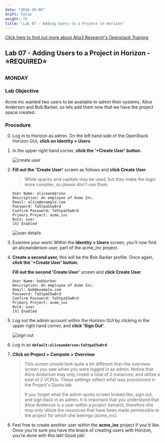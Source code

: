 ```yaml
---
date: "2016-10-09"
draft: false
weight: 70
title: "Lab 07 - Adding Users to a Project in Horizon"
---
```

[Click here to find out more about Alta3 Research's Openstack Training](https://alta3.com/courses/openstack)

## Lab 07 - Adding Users to a Project in Horizon - &#x2B50;REQUIRED&#x2B50;

### MONDAY

### Lab Objective

Acme Inc wanted two users to be available to admin their systems, Alice Anderson and Bob Barker, so lets add them now that we have the project space created.

### Procedure

0. Log in to Horizon as admin. On the left hand side of the OpenStack Horizon GUI, **click on Identity > Users**

0. In the upper right hand corner, **click the '+Create User' button.**
  
    ![create user](https://alta3.com/labs/images/alta3_lab_create_user_horizon.png)

0. **Fill out the 'Create User'** screen as follows and **click Create User**

    > White spaces and capitals may be used, but they make the login more complex, so please don't use them. 

    ```
    User Name: aliceanderson     
    Description: An employee of Acme Inc.
    Email: alice@example.com
    Password: fa5tpa55w0rd
    Confirm Password: fa5tpa55w0rd
    Primary Project: acme_inc
    Role: user
    [X] Enabled
    ```

    ![user details](https://alta3.com/labs/images/alta3_lab_create_user.png)

0. Examine your work! Within the **Identity > Users** screen, you'll now find an aliceanderson user, part of the acme_inc project.

0. **Create a second user,** this will be the Bob Barker profile. Once again, **click the '+Create User' button.**

    **Fill out the second 'Create User'** screen and **click Create User**

    ```
    User Name: bobbarker     
    Description: An employee of Acme Inc.
    Email: bob@example.com
    Password: fa5tpa55w0rd
    Confirm Password: fa5tpa55w0rd
    Primary Project: acme_inc
    Role: user
    [X] Enabled
    ```


0. Log out the admin account within the Horizon GUI by clicking in the upper right hand corner, and **click 'Sign Out'**.

    ![sign out](https://i.imgur.com/JXvKgp3.png)

0. Log in as **`default:aliceanderson:fa5tpa55w0rd`**

0. **Click on Project > Compute > Overview**

    > This screen should look quite a bit different than the overview screen you saw when you were logged in as admin. Notice that Alice Anderson may only create a total of 2 instances, and utilize a total of 2 VCPUs. These settings reflect what was provisioned in the Project's Quota tab.
    > 
    > If you forget what the admin quota screen looked like, sign out, and sign back in as admin. It is important that you understand that Alice Anderson is a user within a project (tenant), therefore she may only utilize the resources that have been made permissible to the project for which she belongs (acme_inc).
    > 
0. Feel free to create another user within the **acme_inc** project if you'd like. Once you're sure you have the knack of creating users with Horizon, you're done with this lab! Good job!
